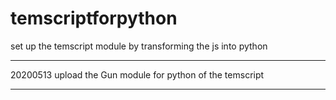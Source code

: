 # temscriptforpython
set up the temscript module by transforming the js into python
**********************************************************
20200513 upload the Gun module for python of the temscript
**********************************************************
